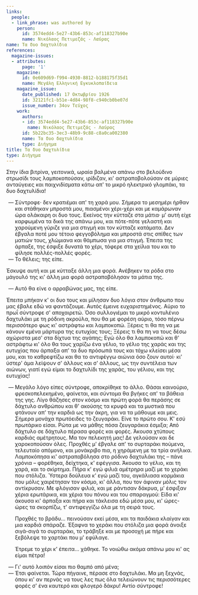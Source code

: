 ```yaml
---
links:
  people:
  - link_phrase: was authored by
    person:
      id: 3574edd4-5e27-43b6-853c-af118327b90e
      name: Νικόλαος Πετιμεζάς - Λαύρας
name: Τα δυο δαχτυλίδια
references:
  magazine-issues:
  - attributes:
      page: '1'
    magazine:
      id: 0e609d69-f994-4930-8812-b188175f35d1
      name: Μεγάλη Ελληνική Εγκυκλοπαίδεια
    magazine_issue:
      date_published: 17 Οκτωβρίου 1926
      id: 32121fc1-b51e-4d84-98f8-c940cb0be07d
      issue_number: 34ον Τεύχος
    work:
      authors:
      - id: 3574edd4-5e27-43b6-853c-af118327b90e
        name: Νικόλαος Πετιμεζάς - Λαύρας
      id: 5b22bc35-3ec3-48b9-9c88-c8a0ca002380
      name: Τα δυο δαχτυλίδια
      type: Διήγημα
title: Τα δυο δαχτυλίδια
type: Διήγημα
---
```


<main class="content" itemprop="text">
<p>Στην ίδια βιτρίνα, γειτονικά, ωραία βαλμένα απάνω στο βελούδινο στρωσίδι τους λαμποκοπούσαν, ιρίδιζαν, κι'
αστραποβολούσαν σε μύριες ανταύγειες και παιχνιδίσματα κάτω απ' το μικρό ηλεκτρικό γλομπάκι, τα δυο δαχτυλίδια!</p>

<ol style="list-style-type: '&mdash; '">
  <li>
    Σύντροφε· δεν κρατιέμαι απ' τη χαρά μου. Σήμερα το μεσημέρι ήρθαν και στάθηκαν μπροστά μου, πιασμένοι χέρι-χέρι και
    με καμάρωναν ώρα ολάκαιρη οι δυο τους. Εκείνος την κύτταζε στα μάτια· μ' αυτή είχε καρφωμένα τα δικά της απάνω μου,
    και πότε-πότε γελαστή και χαρούμενη γύριζε για μια στιγμή και τον κύτταζε κατάματα. Δεν έβγαλα ποτέ μου τέτοιο
    φεγγοβόλημα και μπροστά στις σπίθες των ματιών τους, χλώμιανα και θάμπωσα για μια στιγμή. Έπειτα της άρπαξε, της
    έσφιξε δυνατά το χέρι, τόφερε στα χείλια του και το φίλησε πολλές-πολλές φορές.
  </li>
  <li>Το θέλεις; της είπε.</li>
</ol>

<p>Έσκυψε αυτή και με κύτταξε άλλη μια φορά. Ανέβηκεν τα ρόδα στο μάγουλό της κι' άλλη μια φορά αστραποβόλησαν τα μάτια
της.</p>

<ol style="list-style-type: '&mdash; '">
  <li>Αυτό θα είνε ο αρραβώνας μας, της είπε.</li>
</ol>

<p>Έπειτα μπήκαν κ' οι δυο τους και μίλησαν δυο λόγια στον άνθρωπο που μας έβαλε εδώ να φαντάζουμε. Αυτός έμεινε
ευχαριστημένος. Αύριο το πρωΐ σύντροφε σ' αποχαιρετώ. Όσο συλλογιέμαι το μικρό κοντυλένιο δαχτυλάκι με τη ρόδινη
ακρούλα, που θα με φορέση αύριο, τόσο πέρνω περισσότερο φως κι' αστράφτω και λαμποκοπώ. Ξέρεις τι θα πη να με κάνουν
εμένα μάρτυρα της ευτυχίας τους; Ξέρεις τι θα πη να τους δέσω αχώριστα μεσ' στα δίχτυα της αγάπης; Εγώ όλο θα λαμποκοπώ
και θ' αστράφτω κι' όλο θα τους χαρίζω ένα γέλιο, το γέλιο της χαράς και της ευτυχίας που άρπαξα απ' τα δυο πρόσωπά τους
και τόχω κλείσει μέσα μου, και το καθρεφτίζω και θα το αντιφέγγω αιώνια όσο ζουν αυτοί· κι' ύστερ' άμα λείψουν σ' άλλους
και σ' άλλους, ως την συντέλεια των αιώνων, γιατί εγώ είμαι το δαχτυλίδι της χαράς, του γέλιου, και της ευτυχίας!</p>

<ol style="list-style-type: '&mdash; '">
  <li>
    <p>
      Μεγάλο λόγο είπες σύντροφε, αποκρίθηκε το άλλο. Θάσαι καινούριο, φρεσκοπελεκημένο, φαίνεται, και σύντομα θα βγήκες
      απ' τα βάθεια της γης. Λίγο θάζησες στον κόσμο και πρώτη φορά θα περάσης σε δάχτυλο ανθρώπου και θ' ακούσης τα
      κρυφά και τα μυστικά που φτάνουν απ' την καρδιά ως την άκρη, για να τα μάθουμε και μεις. Σήμερα μονάχα πρωτόειδες
      το ζευγαράκι. Είνε το πρώτο σου. Κ' εσύ πρωτάρικο είσαι. Ρώτα με να μάθης πόσα ζευγαράκια έσμιξα; Από δάχτυλο σε
      δάχτυλο πέρασα φορές και φορές. Άκουσα χτύπους καρδιάς αμέτρητους. Μα τον πελεκητή μας! Δε γελούσαν και δε
      χαροκοπούσαν όλες. Προχθές μ' έβγαλε απ' το συρταράκι πούμενα, τελευταίο απόμονο, και μονάκριβο πια, η χηράμενη με
      τα τρία ανήλικα. Λαμποκόπησα κι' αστραποβόλησα στο ρόδινο δαχτυλάκι της &ndash; πάνε χρόνια &ndash; φορέθηκα,
      δείχτηκα, κ' εφέγγισα. Άκουσα το γέλιο, και τη χαρά, και το σκίρτημα. Πήρα κ' εγώ φιλιά αμέτρηρα μαζί με το χεράκι
      που στόλιζα. Ύστερα δούλευα κ' εγώ μαζί του, αγκάλιασα κορμάκια που μόλις χαιρέτησαν τον κόσμο, κι' άλλα, που τον
      άφιναν μόλις τον αντίκρυσαν. Με φλόγισαν φιλιά, και με ράντισαν δάκρυα, μ' έσφιξαν χέρια ερωτάρικα, και χέρια του
      πόνου και του σπαραγμού: Είδα κι' άκουσα κι' άρπαξα και πήρα και τάκλεισα εδώ μέσα μου, κι' ώρες-ώρες τα σκορπίζω,
      τ' αντιφεγγίζω όλα με τη σειρά τους.
    </p>
    <p>
      Προχθές το βράδυ... πεινούσαν εκεί μέσα, και τα παιδάκια κλαίγαν και μια καρδιά σπάραζε. Έξαφνα το χεράκι που
      στόλιζα μια φορά άνοιξε σιγά-σιγά το συρταράκι, το τράβηξε και με προσοχή με πήρε και ξεβόλεψε το χαρτάκι που μ'
      εφύλαγε.
    </p>
    <p>
      Έτρεμε το χέρι κ' έπειτα... χάθηκε. Το νοιώθω ακόμα απάνω μου κι' ας είμαι πέτρα!
    </p>
  </li>
  <li>Γι' αυτό λοιπόν είσαι πιο θαμπό από μένα;</li>
  <li>
    Έτσι φαίνεται. Τώρα πήγαινε, πέρασε στο δαχτυλάκι. Μα μη ξεχνάς, όπου κι' αν περνάς να τους λες πως όλα τελειώνουν
    τις περισσότερες φορές σ' ένα καυτερό και φλογερό δάκρυ! Αντίο σύντροφε!
  </li>
</ol>
</main>
